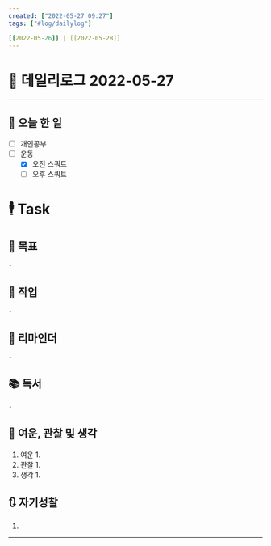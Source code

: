 ```yaml
---
created: ["2022-05-27 09:27"]
tags: ["#log/dailylog"]

[[2022-05-26]] | [[2022-05-28]]
---
```


# 📅 데일리로그  2022-05-27

---
## 🔷 오늘 한 일
- [ ] 개인공부
- [ ] 운동
	- [x] 오전 스쿼트
	- [ ] 오후 스쿼트

# 🕴 Task
## 🎯 목표
	- 
## 🚀 작업
	- 
## 📕 리마인더
	- 
## 📚 독서
	- 
##  💬 여운, 관찰 및 생각
1. 여운
	1. 
2. 관찰
	1. 
3. 생각
	1. 
## 🔃 자기성찰
1. 
---

